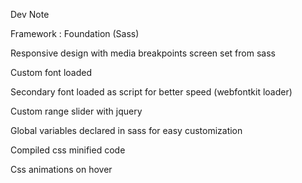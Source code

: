 Dev Note

Framework : Foundation (Sass)

Responsive design with media breakpoints screen set from sass

Custom font loaded

Secondary font loaded as script for better speed (webfontkit loader)

Custom range slider with jquery

Global variables declared in sass for easy customization

Compiled css minified code 

Css animations on hover
